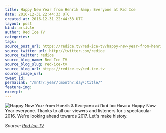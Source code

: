 ```yaml
---
title: Happy New Year from Henrik &amp; Everyone at Red Ice
date: 2016-12-31 22:44:33 UTC
created_at: 2016-12-31 22:44:33 UTC
layout: post
kind: article
author: Red Ice TV
categories: 
tags: 
source_post_url: https://redice.tv/red-ice-tv/happy-new-year-from-henrik-and-everyone-at-red-ice
source_twitter_url: http://twitter.com/redice
source_twitter: redice
source_blog_name: Red Ice TV
source_blog_slug: red-ice-tv
source_blog_url: https://redice.tv/red-ice-tv
source_image_url: 
tweet_id: 
permalink: "/mntr/:year/:month/:day/:title/"
feature-img: 
excerpt: 
---
```

<img align="left" alt="Happy New Year from Henrik &amp; Everyone at Red Ice" src="https://rdice.net/a/c/t/16/Happy-New-Year-from-Henrik.9cd7b47f.jpg"> Have a Happy New Year everyone. Thanks to all our viewers and listeners for a spectacular 2016. We're looking ahead towards 2017. Let's make history.<div class="">
    <i>Source: <a href="https://redice.tv/red-ice-tv">Red Ice TV</a></i>
</div>
